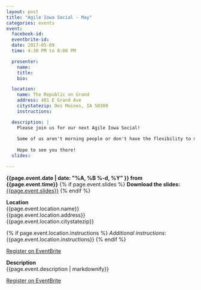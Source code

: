 ```yaml
---
layout: post
title: "Agile Iowa Social - May"
categories: events
event:
  facebook-id: 
  eventbrite-id: 
  date: 2017-05-09
  time: 4:30 PM to 8:00 PM

  presenter:
    name: 
    title: 
    bio: 

  location:
    name: The Republic on Grand 
    address: 401 E Grand Ave
    citystatezip: Des Moines, IA 50309
    instructions: 

  description: | 
    Please join us for our next Agile Iowa Social!
    
    Some of us aren't morning people or don't have the flexibility to make it to Lean Coffee so to cater to those who prefer after work events and perhaps something a little stronger than coffee... Here you go!  Join us for a beverage or two (maybe more) and talk with others about whatever topics come to mind.  This is a chance to network with others in our professions and pick their brains or just hang out and socialize.
    
    Hope to see you there! 
  slides: 

---
```

**{{page.event.date | date: "%A, %B %-d, %Y" }} from
 {{page.event.time}}**
{% if page.event.slides %}
  **Download the slides:**
  [{{page.event.slides}}](p/{{page.event.slides}})
{% endif %}

**Location**  
{{page.event.location.name}}  
{{page.event.location.address}}  
{{page.event.location.citystatezip}}  

{% if page.event.location.instructions %}
  *Additional instructions*: 
  {{page.event.location.instructions}}
{% endif %}

<a class="btn" title="EventBrite Registration"  href="http://www.eventbrite.com/e/{{page.event.eventbrite-id}}" target="_blank" data-eventdate="{{page.event.date | date: '%D'}}">Register on EventBrite</a>

**Description**  
{{page.event.description | markdownify}}

<a class="btn" title="EventBrite Registration" href="http://www.eventbrite.com/e/{{page.event.eventbrite-id}}" target="_blank">Register on EventBrite</a>
